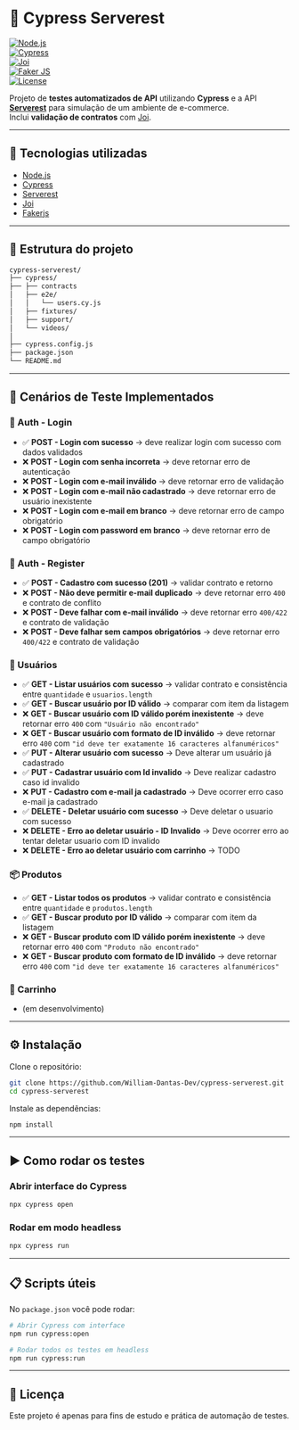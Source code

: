 # 📌 Cypress Serverest

[![Node.js](https://img.shields.io/badge/Node.js-22.x-green)](https://nodejs.org/)  
[![Cypress](https://img.shields.io/badge/Cypress-15.x-brightgreen)](https://www.cypress.io/)  
[![Joi](https://img.shields.io/badge/joi-18.x-brightgreen)](https://joi.dev/)  
[![Faker JS](https://img.shields.io/badge/FakerJs-18.x-brightgreen)](https://fakerjs.dev)  
[![License](https://img.shields.io/badge/license-MIT-blue.svg)](LICENSE)  

Projeto de **testes automatizados de API** utilizando **Cypress** e a API **[Serverest](https://serverest.dev/)** para simulação de um ambiente de e-commerce.  
Inclui **validação de contratos** com [Joi](https://joi.dev/).  

---

## 🚀 Tecnologias utilizadas
- [Node.js](https://nodejs.org/)  
- [Cypress](https://www.cypress.io/)  
- [Serverest](https://serverest.dev/)  
- [Joi](https://joi.dev/)
- [Fakerjs](https://fakerjs.dev)

---

## 📂 Estrutura do projeto
```bash
cypress-serverest/
├── cypress/
├── ├── contracts  
│   ├── e2e/
│   │   └── users.cy.js
│   ├── fixtures/
│   ├── support/
│   └── videos/
│
├── cypress.config.js 
├── package.json
└── README.md
```
---

## 📑 Cenários de Teste Implementados

### 🔐 Auth - Login
- ✅ **POST - Login com sucesso** → deve realizar login com sucesso com dados validados
- ❌ **POST - Login com senha incorreta** → deve retornar erro de autenticação  
- ❌ **POST - Login com e-mail inválido** → deve retornar erro de validação  
- ❌ **POST - Login com e-mail não cadastrado** → deve retornar erro de usuário inexistente  
- ❌ **POST - Login com e-mail em branco** → deve retornar erro de campo obrigatório  
- ❌ **POST - Login com password em branco** → deve retornar erro de campo obrigatório  

### 🔐 Auth - Register
- ✅ **POST - Cadastro com sucesso (201)** → validar contrato e retorno  
- ❌ **POST - Não deve permitir e-mail duplicado** → deve retornar erro `400` e contrato de conflito  
- ❌ **POST - Deve falhar com e-mail inválido** → deve retornar erro `400/422` e contrato de validação  
- ❌ **POST - Deve falhar sem campos obrigatórios** → deve retornar erro `400/422` e contrato de validação 

### 👥 Usuários
- ✅ **GET - Listar usuários com sucesso** → validar contrato e consistência entre `quantidade` e `usuarios.length`  
- ✅ **GET - Buscar usuário por ID válido** → comparar com item da listagem  
- ❌ **GET - Buscar usuário com ID válido porém inexistente** → deve retornar erro `400` com `"Usuário não encontrado"`  
- ❌ **GET - Buscar usuário com formato de ID inválido** → deve retornar erro `400` com `"id deve ter exatamente 16 caracteres alfanuméricos"`  
- ✅ **PUT - Alterar usuário com sucesso** → Deve alterar um usuário já cadastrado 
- ✅ **PUT - Cadastrar usuário com Id invalido** → Deve realizar cadastro caso id invalido
- ❌ **PUT - Cadastro com e-mail ja cadastrado** → Deve ocorrer erro caso e-mail ja cadastrado
- ✅ **DELETE - Deletar usuário com sucesso** → Deve deletar o usuario com sucesso
- ❌ **DELETE - Erro ao deletar usuário - ID Invalido** → Deve ocorrer erro ao tentar deletar usuario com ID invalido
- ❌ **DELETE - Erro ao deletar usuário com carrinho** -> TODO

### 📦 Produtos
- ✅ **GET - Listar todos os produtos** → validar contrato e consistência entre `quantidade` e `produtos.length`  
- ✅ **GET - Buscar produto por ID válido** → comparar com item da listagem  
- ❌ **GET - Buscar produto com ID válido porém inexistente** → deve retornar erro `400` com `"Produto não encontrado"` 
- ❌ **GET - Buscar produto com formato de ID inválido** → deve retornar erro `400` com `"id deve ter exatamente 16 caracteres alfanuméricos"`   

### 🛒 Carrinho
- (em desenvolvimento)  

---

## ⚙️ Instalação

Clone o repositório:  
```bash
git clone https://github.com/William-Dantas-Dev/cypress-serverest.git
cd cypress-serverest
```

Instale as dependências:  
```bash
npm install
```

---

## ▶️ Como rodar os testes

### Abrir interface do Cypress
```bash
npx cypress open
```

### Rodar em modo headless
```bash
npx cypress run
```

---

## 📋 Scripts úteis

No `package.json` você pode rodar:  

```bash
# Abrir Cypress com interface
npm run cypress:open

# Rodar todos os testes em headless
npm run cypress:run
```

---

## 📜 Licença
Este projeto é apenas para fins de estudo e prática de automação de testes.  
